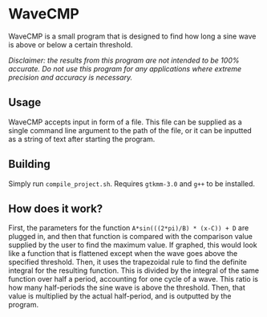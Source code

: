 # WaveCMP 
WaveCMP is a small program that is designed to find how long a sine wave is above or below a certain threshold.

*Disclaimer: the results from this program are not intended to be 100% accurate. Do not use this program for any applications where extreme precision and accuracy is necessary.*

## Usage

WaveCMP accepts input in form of a file. This file can be supplied as a single command line argument to the path of the file, or it can be inputted as a string of text after starting the program.

## Building

Simply run `compile_project.sh`. Requires `gtkmm-3.0` and `g++` to be installed.

## How does it work?

First, the parameters for the function `A*sin(((2*pi)/B) * (x-C)) + D` are plugged in, and then that function is compared with the comparison value supplied by the user to find the maximum value. If graphed, this would look like a function that is flattened except when the wave goes above the specified threshold. Then, it uses the trapezoidal rule to find the definite integral for the resulting function. This is divided by the integral of the same function over half a period, accounting for one cycle of a wave. This ratio is how many half-periods the sine wave is above the threshold. Then, that value is multiplied by the actual half-period, and is outputted by the program.